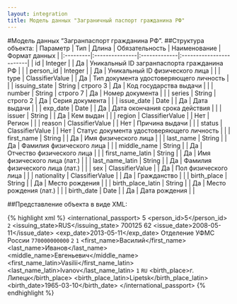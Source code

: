 ```yaml
---
layout: integration
title: Модель данных "Заграничный паспорт гражданина РФ"
---
```


#Модель данных “Загранпаспорт гражданина РФ”.
##Структура объекта:
| Параметр | Тип | Длина | Обязательность | Наименование | Формат данных |
|:---------|:---------------|:-------------|:------------------------|
| id | Integer | | Да | Уникальный ID загранпаспорта гражданина РФ | |
| person_id | Integer | | Да | Уникальный ID физического лица | |
| type | ClassifierValue | | Да | Тип документа удостоверяющего личность | |
| issuing_state | String | строго 3 | Да | Код государства выдачи | |
| number | String | строго 7 | Да | Номер документа | |
| series | String | строго 2 | Да | Серия документа | |
| issue_date | Date | | Да | Дата выдачи | |
| exp_date | Date | | Да | Дата окончания срока действия | |
| issuer | String | | Да | Кем выдан | |
| region | ClassifierValue | | Нет | Регион | |
| reason | ClassifierValue | | Нет | Причина выдачи | |
| status | ClassifierValue | | Нет | Статус документа удостоверяющего личность | |
| first_name | String | | Да | Имя физического лица | |
| last_name | String | | Да | Фамилия физического лица | |
| middle_name | String | | Да | Отчество физического лица | |
| first_name_latin | String | | Да | Имя физического лица (лат.) | |
| last_name_latin | String | | Да | Фамилия физического лица (лат.) | |
| sex | ClassifierValue | | Да | Пол физического лица | |
| nationality | ClassifierValue | | Да | Гражданство | |
| birth_place | String | | Да | Место рождения | |
| birth_place_latin | String | | Да | Место рождения (лат.) | |
| birth_date | Date | | Да | Дата рождения | |

##Представление объекта в виде XML:

{% highlight xml %}
<international_passport>
    <id>5</id>
    <person_id>5</person_id>
    <type>
        <code>2</code>
        <title></title>
    </type>
    <issuing_state>RUS</issuing_state>
    <number>700125</number>
    <series>62</serie>
    <issue_date>2008-05-11</issue_date>
    <exp_date>2013-05-11</exp_date>
    <issuer>Отделение УФМС России</issuer>
    <region>
        <code>770000000000</code>
        <title></title>
    </region>
    <reason>
        <code>2</code>
        <title></title>
    </reason>
    <status>
        <code>1</code>
        <title></title>
    </status>
    <first_name>Василий</first_name>
    <last_name>Иванов</last_name>
    <middle_name>Евгеньевич</middle_name>
    <first_name_latin>Vasilii</first_name_latin>
    <last_name_latin>Ivanov</last_name_latin>
    <sex>
        <code>1</code>
        <title>М/М</title>
    </sex>
    <nationality>
        <code>RU</code>
        <title>Российская Федерация/Russian Federation</title>
    </nationality>
    <birth_place>г. Липецк</birth_place>
    <birth_place_latin>Lipetsk</birth_place_latin>
    <birth_date>1965-03-10</birth_date>
</international_passport>
{% endhighlight %}
